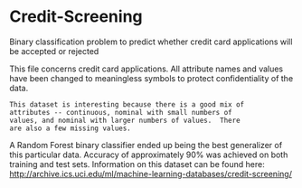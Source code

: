 # Credit-Screening
Binary classification problem to predict whether credit card applications will be accepted or rejected


This file concerns credit card applications.  All attribute names
    and values have been changed to meaningless symbols to protect
    confidentiality of the data.
  
    This dataset is interesting because there is a good mix of
    attributes -- continuous, nominal with small numbers of
    values, and nominal with larger numbers of values.  There
    are also a few missing values.

A Random Forest binary classifier ended up being the best generalizer of this particular data.  Accuracy of approximately 90% was achieved on both training and test sets.  Information on this dataset can be found here:  http://archive.ics.uci.edu/ml/machine-learning-databases/credit-screening/  
